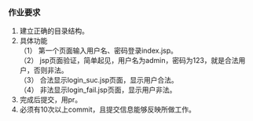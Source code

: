 ### 作业要求
1. 建立正确的目录结构。 
2. 具体功能   
  （1） 第一个页面输入用户名、密码登录index.jsp。  
  （2） jsp页面验证，简单起见，用户名为admin，密码为123，就是合法用户，否则非法。     
  （3） 合法显示login_suc.jsp页面，显示用户合法。    
  （4） 非法显示login_fail.jsp页面，显示用户非法。     
3. 完成后提交，用pr。
4. 必须有10次以上commit，且提交信息能够反映所做工作。

